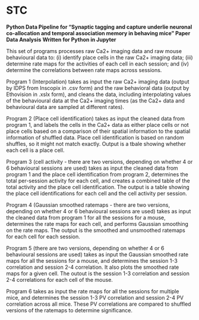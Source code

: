 # STC
**Python Data Pipeline for “Synaptic tagging and capture underlie neuronal co-allocation and temporal association memory in behaving mice” Paper Data Analysis**
**Written for Python in Jupyter** 


This set of programs processes raw Ca2+ imaging data and raw mouse behavioural data to: (i) identify place cells in the raw Ca2+ imaging data; (iii) determine rate maps for the activities of each cell in each session; and (iv) determine the correlations between rate maps across sessions. 

Program 1 (Interpolation) takes as input the raw Ca2+ imaging data (output by IDPS from Inscopix in .csv form) and the raw behavioral data (output by Ethovision in .xslx form), and cleans the data, including interpolating values of the behavioural data at the Ca2+ imaging times (as the Ca2+ data and behavioural data are sampled at different rates). 

Program 2 (Place cell identification) takes as input the cleaned data from program 1, and labels the cells in the Ca2+ data as either place cells or not place cells based on a comparison of their spatial information to the spatial information of shuffled data. Place cell identification is based on random shuffles, so it might not match exactly. Output is a tbale showing whether each cell is a place cell. 

Program 3 (cell activity - there are two versions, depending on whether 4 or 6 behavioural sessions are used) takes as input the cleaned data from program 1 and the place cell identification from program 2, determines the total per-session activity for each cell, and creates a combined table of the total activity and the place cell identification. The output is a table showing the place cell identifications for each cell and the cell activity per session. 

Program 4 (Gaussian smoothed ratemaps - there are two versions, depending on whether 4 or 6 behavioural sessions are used) takes as input the cleaned data from program 1 for all the sessions for a mouse, determines the rate maps for each cell, and performs Gaussian smoothing on the rate maps. The output is the smoothed and unsmoothed ratemaps for each cell for each session.  

Program 5 (there are two versions, depending on whether 4 or 6 behavioural sessions are used) takes as input the Gaussian smoothed rate maps for all the sessions for a mouse, and determines the session 1-3 correlation and session 2-4 correlation. It also plots the smoothed rate maps for a given cell. The outout is the session 1-3 correlation and session 2-4 correlations for each cell of the mouse. 

Program 6 takes as input the rate maps for all the sessions for multiple mice, and determines the session 1-3 PV correlation and session 2-4 PV correlation across all mice. These PV correlations are compared to shuffled versions of the ratemaps to determine significance. 
